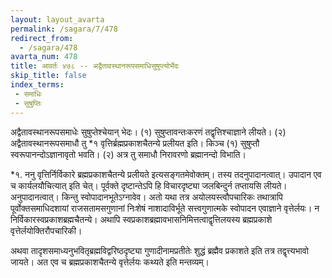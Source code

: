 ```yaml
---
layout: layout_avarta
permalink: /sagara/7/478
redirect_from:
  - /sagara/478
avarta_num: 478
title: आवर्तः ४७८ -- अद्वैतावस्थानरूपसमाधिसुषुप्त्योर्भेदः
skip_title: false
index_terms: 
 - समाधिः
 - सुषुप्तिः
---
```


अद्वैतावस्थानरूपसमाधेः सुषुप्तेश्चेयान् भेदः। (१) सुषुप्तावन्तःकरणं
तद्वृत्तिश्चाज्ञाने लीयते। (२) अद्वैतावस्थानरूपसमाधौ तु *१ वृत्तिर्ब्रह्मप्रकाशचैतन्ये प्रलीयत इति। किञ्च (१) सुषुप्तौ स्वरूपानन्दोऽज्ञानावृतो भवति।
(२) अत्र तु समाधौ निरावरणो ब्रह्मानन्दो विभाति।

<div class="footnote" markdown="1">
*१. ननु वृत्तिर्निर्विकारे ब्रह्मप्रकाशचैतन्ये प्रलीयते इत्यसङ्गतमेवोक्तम्। तस्य
तदनुपादानत्वात्। उपादान एव च कार्यलयौचित्यात् इति चेत्। पूर्वक्ते दृष्टान्तेऽपि हि
विचारदृष्ट्या जलबिन्दुर्न तप्तायसि लीयते। अनुपादानत्वात्। किन्तु स्वोपादानभूतेऽग्नावेव। अतो यथा तत्र अयोलयस्त्वौपचारिकः तथात्रापि पूर्वोक्तसमाधिदशायां राजसतामसगुणानां निःशेषं नाशादाविर्भूते सत्त्वगुणात्मके स्वोपादन एवाज्ञाने वृत्तेर्लयः। न
निर्विकारस्वप्रकाशब्रह्मचैतन्ये। अथापि स्वप्रकाशब्रह्मावभासनिमित्तत्वाद्वृत्तिलयस्य ब्रह्मप्रकाशे वृत्तेर्लयोक्तिरौपचारिकी।

अथवा तादृशसमाध्यनुभवितृब्रह्मविद्वरिष्ठदृष्ट्या गुणादीनामप्रतीतेः शुद्धं ब्रह्मैव प्रकाशते
इति तत्र तद्वृत्त्यभावो जायते। अत एव च ब्रह्मप्रकाशचैतन्ये वृत्तेर्लयः कथ्यते इति मन्तव्यम्।
</div>
